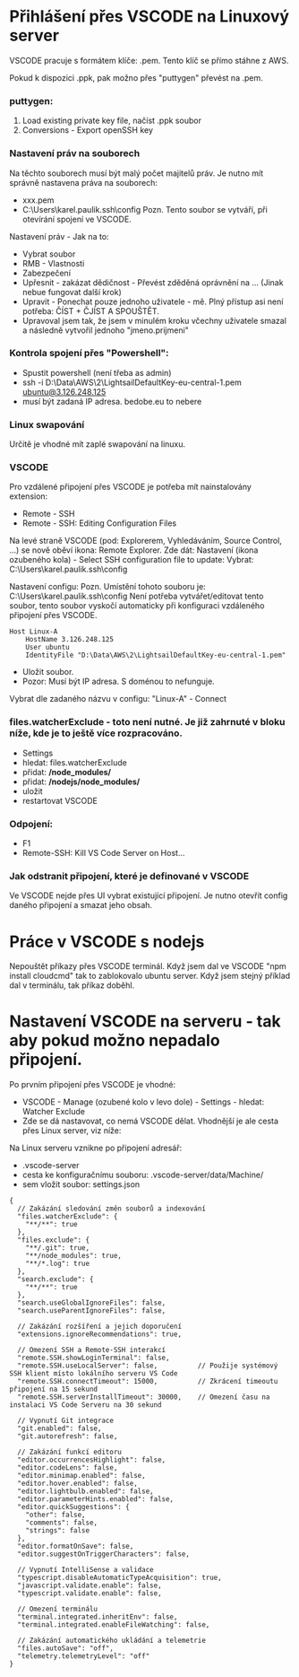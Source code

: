 # Přihlášení přes VSCODE na Linuxový server

VSCODE pracuje s formátem klíče: .pem. Tento klíč se přímo stáhne z AWS.

Pokud k dispozici .ppk, pak možno přes "puttygen" převést na .pem.
### puttygen:
1. Load existing private key file, načíst .ppk soubor
2. Conversions - Export openSSH key

### Nastavení práv na souborech
Na těchto souborech musí být malý počet majitelů práv.
Je nutno mít správně nastavena práva na souborech:
- xxx.pem  
- C:\Users\karel.paulik\.ssh\config  Pozn. Tento soubor se vytváří, při otevírání spojení ve VSCODE.
  
Nastavení práv - Jak na to:

- Vybrat soubor
- RMB - Vlastnosti
- Zabezpečení
- Upřesnit - zakázat dědičnost - Převést zděděná oprávnění na ... (Jinak nebue fungovat další krok)
- Upravit - Ponechat pouze jednoho uživatele - mě. Plný přístup asi není potřeba: ČÍST + ČJÍST A SPOUŠTĚT.
- Upravoval jsem tak, že jsem v minulém kroku včechny uživatele smazal a následně vytvořil jednoho "jmeno.prijmeni"

### Kontrola spojení přes "Powershell":
- Spustit powershell (není třeba as admin)
- ssh -i D:\Data\AWS\2\LightsailDefaultKey-eu-central-1.pem ubuntu@3.126.248.125
- musí být zadaná IP adresa. bedobe.eu to nebere

### Linux swapování
Určitě je vhodné mít zaplé swapování na linuxu.

### VSCODE
Pro vzdálené připojení přes VSCODE je potřeba mít nainstalovány extension:
- Remote - SSH
- Remote - SSH: Editing Configuration Files

Na levé straně VSCODE (pod: Explorerem, Vyhledáváním, Source Control, ...) se nově oběví ikona: Remote Explorer. Zde dát: Nastavení (ikona ozubeného kola) - Select SSH configuration file to update: Vybrat: C:\Users\karel.paulik\.ssh\config

Nastavení configu:
Pozn. Umístění tohoto souboru je: C:\Users\karel.paulik\.ssh\config
Není potřeba vytvářet/editovat tento soubor, tento soubor vyskočí automaticky při konfiguraci vzdáleného připojení přes VSCODE.

```
Host Linux-A
    HostName 3.126.248.125
    User ubuntu
    IdentityFile "D:\Data\AWS\2\LightsailDefaultKey-eu-central-1.pem"
```

- Uložit soubor.
- Pozor: Musí být IP adresa. S doménou to nefunguje.

Vybrat dle zadaného názvu v configu: "Linux-A" - Connect

### files.watcherExclude - toto není nutné. Je již zahrnuté v bloku níže, kde je to ještě více rozpracováno.
- Settings
- hledat: files.watcherExclude
- přidat: **/node_modules/**
- přidat: **/nodejs/node_modules/**
- uložit
- restartovat VSCODE

### Odpojení: 
- F1
- Remote-SSH: Kill VS Code Server on Host...

### Jak odstranit připojení, které je definované v VSCODE
Ve VSCODE nejde přes UI vybrat existující připojení. Je nutno otevřít config daného připojení a smazat jeho obsah.

# Práce v VSCODE s nodejs
Nepouštět příkazy přes VSCODE terminál. Když jsem dal ve VSCODE "npm install cloudcmd" tak to zablokovalo ubuntu server. Když jsem stejný příklad dal v terminálu, tak příkaz doběhl.

# Nastavení VSCODE na serveru - tak aby pokud možno nepadalo připojení.
Po prvním připojení přes VSCODE je vhodné:
- VSCODE - Manage (ozubené kolo v levo dole) - Settings - hledat: Watcher Exclude
- Zde se dá nastavovat, co nemá VSCODE dělat. Vhodnější je ale cesta přes Linux server, viz níže:

Na Linux serveru vznikne po připojení adresář: 
- .vscode-server
- cesta ke konfiguračnímu souboru: .vscode-server/data/Machine/
- sem vložit soubor: settings.json

```
{
  // Zakázání sledování změn souborů a indexování
  "files.watcherExclude": {
    "**/**": true
  },
  "files.exclude": {
    "**/.git": true,
    "**/node_modules": true,
    "**/*.log": true
  },
  "search.exclude": {
    "**/**": true
  },
  "search.useGlobalIgnoreFiles": false,
  "search.useParentIgnoreFiles": false,

  // Zakázání rozšíření a jejich doporučení
  "extensions.ignoreRecommendations": true,

  // Omezení SSH a Remote-SSH interakcí
  "remote.SSH.showLoginTerminal": false,
  "remote.SSH.useLocalServer": false,          // Použije systémový SSH klient místo lokálního serveru VS Code
  "remote.SSH.connectTimeout": 15000,          // Zkrácení timeoutu připojení na 15 sekund
  "remote.SSH.serverInstallTimeout": 30000,    // Omezení času na instalaci VS Code Serveru na 30 sekund

  // Vypnutí Git integrace
  "git.enabled": false,
  "git.autorefresh": false,

  // Zakázání funkcí editoru
  "editor.occurrencesHighlight": false,
  "editor.codeLens": false,
  "editor.minimap.enabled": false,
  "editor.hover.enabled": false,
  "editor.lightbulb.enabled": false,
  "editor.parameterHints.enabled": false,
  "editor.quickSuggestions": {
    "other": false,
    "comments": false,
    "strings": false
  },
  "editor.formatOnSave": false,
  "editor.suggestOnTriggerCharacters": false,

  // Vypnutí IntelliSense a validace
  "typescript.disableAutomaticTypeAcquisition": true,
  "javascript.validate.enable": false,
  "typescript.validate.enable": false,

  // Omezení terminálu
  "terminal.integrated.inheritEnv": false,
  "terminal.integrated.enableFileWatching": false,

  // Zakázání automatického ukládání a telemetrie
  "files.autoSave": "off",
  "telemetry.telemetryLevel": "off"
}
```
